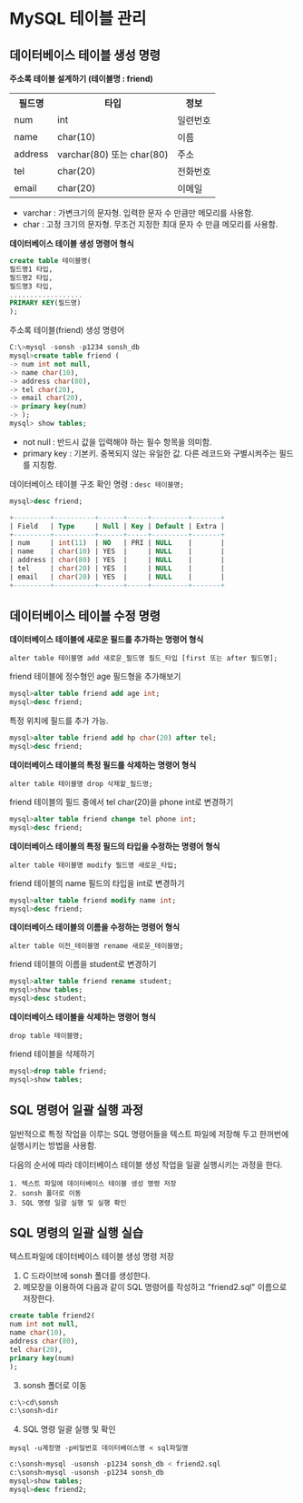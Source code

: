 # MySQL 테이블 관리

## 데이터베이스 테이블 생성 명령
**주소록 테이블 설계하기 (테이블명 : friend)**

<table>
<tr>
	<th>필드명</th>
	<th>타입</th>
	<th>정보</th>
</tr>
<tr>
	<td>num</td>
	<td>int</td>
	<td>일련번호</td>
</tr>
<tr>
	<td>name</td>
	<td>char(10)</td>
	<td>이름</td>
</tr>
<tr>
	<td>address</td>
	<td>varchar(80) 또는 char(80)</td>
	<td>주소</td>
</tr>
<tr>
	<td>tel</td>
	<td>char(20)</td>
	<td>전화번호</td>
</tr>
<tr>
	<td>email</td>
	<td>char(20)</td>
	<td>이메일</td>
</tr>
</table>

- varchar : 가변크기의 문자형. 입력한 문자 수 만큼만 메모리를 사용함.
- char : 고정 크기의 문자형. 무조건 지정한 최대 문자 수 만큼 메모리를 사용함.

**데이터베이스 테이블 생성 명령어 형식**
```sql
create table 테이블명(
필드명1 타입,
필드명2 타입,
필드명3 타입,
..................
PRIMARY KEY(필드명)
);
```

주소록 테이블(friend) 생성 명령어
```sql
C:\>mysql -sonsh -p1234 sonsh_db
mysql>create table friend (
-> num int not null,
-> name char(10),
-> address char(80),
-> tel char(20),
-> email char(20),
-> primary key(num)
-> );
mysql> show tables;
```
- not null : 반드시 값을 입력해야 하는 필수 항목을 의미함.
- primary key : 기본키. 중복되지 않는 유일한 값. 다른 레코드와 구별시켜주는 필드를 지칭함.

데이터베이스 테이블 구조 확인 명령 : `desc 테이블명;`
```sql
mysql>desc friend;

+---------+----------+------+-----+---------+-------+
| Field   | Type     | Null | Key | Default | Extra |
+---------+----------+------+-----+---------+-------+
| num     | int(11)  | NO   | PRI | NULL    |       |
| name    | char(10) | YES  |     | NULL    |       |
| address | char(80) | YES  |     | NULL    |       |
| tel     | char(20) | YES  |     | NULL    |       |
| email   | char(20) | YES  |     | NULL    |       |
+---------+----------+------+-----+---------+-------+
```

## 데이터베이스 테이블 수정 명령
**데이터베이스 테이블에 새로운 필드를 추가하는 명령어 형식**

`alter table 테이블명 add 새로운_필드명 필드_타입 [first 또는 after 필드명];`

friend 테이블에 정수형인 age 필드형을 추가해보기
```sql
mysql>alter table friend add age int;
mysql>desc friend;
```

특정 위치에 필드를 추가 가능.
```sql
mysql>alter table friend add hp char(20) after tel;
mysql>desc friend;
```

**데이터베이스 테이블의 특정 필드를 삭제하는 명령어 형식**

`alter table 테이블명 drop 삭제할_필드명;`

friend 테이블의 필드 중에서 tel char(20)을 phone int로 변경하기
```sql
mysql>alter table friend change tel phone int;
mysql>desc friend;
```

**데이터베이스 테이블의 특정 필드의 타입을 수정하는 명령어 형식**

`alter table 테이블명 modify 필드명 새로운_타입;`

friend 테이블의 name 필드의 타입을 int로 변경하기
```sql
mysql>alter table friend modify name int;
mysql>desc friend;
```

**데이터베이스 테이블의 이름을 수정하는 명령어 형식**

`alter table 이전_테이블명 rename 새로운_테이블명;`

friend 테이블의 이름을 student로 변경하기
```sql
mysql>alter table friend rename student;
mysql>show tables;
mysql>desc student;
```

**데이터베이스 테이블을 삭제하는 명령어 형식**

`drop table 테이블명;`

friend 테이블을 삭제하기
```sql
mysql>drop table friend;
mysql>show tables;
```

## SQL 명령어 일괄 실행 과정
일반적으로 특정 작업을 이루는 SQL 명령어들을 텍스트 파일에 저장해 두고 한꺼번에 실행시키는 방법을 사용함.

다음의 순서에 따라 데이터베이스 테이블 생성 작업을 일괄 실행시키는 과정을 한다.

	1. 텍스트 파일에 데이터베이스 테이블 생성 명령 저장
	2. sonsh 폴더로 이동
	3. SQL 명령 일괄 실행 및 실행 확인

## SQL 명령의 일괄 실행 실습
텍스트파일에 데이터베이스 테이블 생성 명령 저장

1. C 드라이브에 sonsh 폴더를 생성한다.
2. 메모장을 이용하여 다음과 같이 SQL 명령어를 작성하고 "friend2.sql" 이름으로 저장한다.
```sql
create table friend2(
num int not null,
name char(10),
address char(80),
tel char(20),
primary key(num)
);
```
3. sonsh 폴더로 이동
```sql
c:\>cd\sonsh
c:\sonsh>dir
```
4. SQL 명령 일괄 실행 및 확인

`mysql -u계정명 -p비밀번호 데이터베이스명 < sql파일명`
```sql
c:\sonsh>mysql -usonsh -p1234 sonsh_db < friend2.sql
c:\sonsh>mysql -usonsh -p1234 sonsh_db
mysql>show tables;
mysql>desc friend2;
```